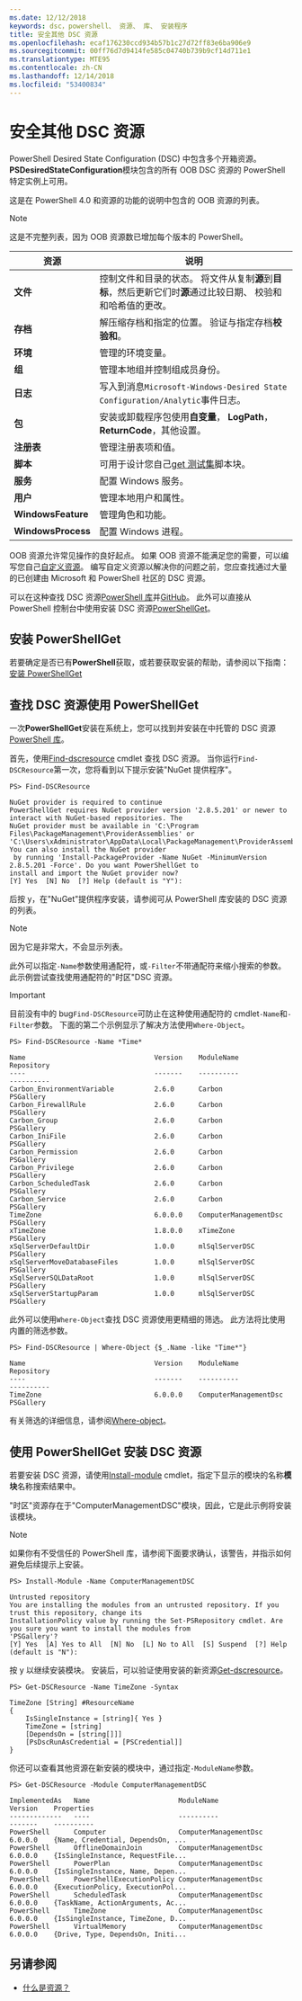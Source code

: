 ```yaml
---
ms.date: 12/12/2018
keywords: dsc，powershell、 资源、 库、 安装程序
title: 安全其他 DSC 资源
ms.openlocfilehash: ecaf176230ccd934b57b1c27d72ff83e6ba906e9
ms.sourcegitcommit: 00ff76d7d9414fe585c04740b739b9cf14d711e1
ms.translationtype: MTE95
ms.contentlocale: zh-CN
ms.lasthandoff: 12/14/2018
ms.locfileid: "53400834"
---
```

# <a name="install-additional-dsc-resources"></a>安全其他 DSC 资源

PowerShell Desired State Configuration (DSC) 中包含多个开箱资源。 **PSDesiredStateConfiguration**模块包含的所有 OOB DSC 资源的 PowerShell 特定实例上可用。

这是在 PowerShell 4.0 和资源的功能的说明中包含的 OOB 资源的列表。

> [!NOTE]
> 这是不完整列表，因为 OOB 资源数已增加每个版本的 PowerShell。

|资源  |说明  |
|---------|---------|
|**文件**|控制文件和目录的状态。 将文件从复制**源**到**目标**，然后更新它们时**源**通过比较日期、 校验和和哈希值的更改。|
|**存档**|解压缩存档和指定的位置。 验证与指定存档**校验和**。|
|**环境**|管理的环境变量。|
|**组**|管理本地组并控制组成员身份。|
|**日志**|写入到消息`Microsoft-Windows-Desired State Configuration/Analytic`事件日志。|
|**包**|安装或卸载程序包使用**自变量**， **LogPath**， **ReturnCode**，其他设置。|
|**注册表**|管理注册表项和值。|
|**脚本**|可用于设计您自己[get 测试集](../resources/get-test-set.md)脚本块。|
|**服务**|配置 Windows 服务。|
|**用户** |管理本地用户和属性。|
|**WindowsFeature**|管理角色和功能。|
|**WindowsProcess**|配置 Windows 进程。|

OOB 资源允许常见操作的良好起点。 如果 OOB 资源不能满足您的需要，可以编写您自己[自定义资源](../resources/authoringResource.md)。 编写自定义资源以解决你的问题之前，您应查找通过大量的已创建由 Microsoft 和 PowerShell 社区的 DSC 资源。

可以在这种查找 DSC 资源[PowerShell 库](https://www.powershellgallery.com/)并[GitHub](https://github.com/)。 此外可以直接从 PowerShell 控制台中使用安装 DSC 资源[PowerShellGet](/powershell/module/powershellget/)。

## <a name="installing-powershellget"></a>安装 PowerShellGet

若要确定是否已有**PowerShell**获取，或若要获取安装的帮助，请参阅以下指南：[安装 PowerShellGet](/powershell/gallery/installing-psget)

## <a name="finding-dsc-resources-using-powershellget"></a>查找 DSC 资源使用 PowerShellGet

一次**PowerShellGet**安装在系统上，您可以找到并安装在中托管的 DSC 资源[PowerShell 库](https://www.powershellgallery.com/)。

首先，使用[Find-dscresource](/powershell/module/powershellget/find-dscresource) cmdlet 查找 DSC 资源。 当你运行`Find-DSCResource`第一次，您将看到以下提示安装"NuGet 提供程序"。

```
PS> Find-DSCResource

NuGet provider is required to continue
PowerShellGet requires NuGet provider version '2.8.5.201' or newer to interact with NuGet-based repositories. The
NuGet provider must be available in 'C:\Program Files\PackageManagement\ProviderAssemblies' or
'C:\Users\xAdministrator\AppData\Local\PackageManagement\ProviderAssemblies'. You can also install the NuGet provider
 by running 'Install-PackageProvider -Name NuGet -MinimumVersion 2.8.5.201 -Force'. Do you want PowerShellGet to
install and import the NuGet provider now?
[Y] Yes  [N] No  [?] Help (default is "Y"):
```

后按 y，在"NuGet"提供程序安装，请参阅可从 PowerShell 库安装的 DSC 资源的列表。

> [!NOTE]
> 因为它是非常大，不会显示列表。

此外可以指定`-Name`参数使用通配符，或`-Filter`不带通配符来缩小搜索的参数。 此示例尝试查找使用通配符的"时区"DSC 资源。

> [!IMPORTANT]
> 目前没有中的 bug`Find-DSCResource`可防止在这种使用通配符的 cmdlet`-Name`和`-Filter`参数。 下面的第二个示例显示了解决方法使用`Where-Object`。

```
PS> Find-DSCResource -Name *Time*

Name                                Version    ModuleName                          Repository
----                                -------    ----------                          ----------
Carbon_EnvironmentVariable          2.6.0      Carbon                              PSGallery
Carbon_FirewallRule                 2.6.0      Carbon                              PSGallery
Carbon_Group                        2.6.0      Carbon                              PSGallery
Carbon_IniFile                      2.6.0      Carbon                              PSGallery
Carbon_Permission                   2.6.0      Carbon                              PSGallery
Carbon_Privilege                    2.6.0      Carbon                              PSGallery
Carbon_ScheduledTask                2.6.0      Carbon                              PSGallery
Carbon_Service                      2.6.0      Carbon                              PSGallery
TimeZone                            6.0.0.0    ComputerManagementDsc               PSGallery
xTimeZone                           1.8.0.0    xTimeZone                           PSGallery
xSqlServerDefaultDir                1.0.0      mlSqlServerDSC                      PSGallery
xSqlServerMoveDatabaseFiles         1.0.0      mlSqlServerDSC                      PSGallery
xSqlServerSQLDataRoot               1.0.0      mlSqlServerDSC                      PSGallery
xSqlServerStartupParam              1.0.0      mlSqlServerDSC                      PSGallery
```

此外可以使用`Where-Object`查找 DSC 资源使用更精细的筛选。 此方法将比使用内置的筛选参数。

```
PS> Find-DSCResource | Where-Object {$_.Name -like "Time*"}

Name                                Version    ModuleName                          Repository
----                                -------    ----------                          ----------
TimeZone                            6.0.0.0    ComputerManagementDsc               PSGallery
```

有关筛选的详细信息，请参阅[Where-object](/powershell/module/microsoft.powershell.core/where-object)。

## <a name="installing-dsc-resources-using-powershellget"></a>使用 PowerShellGet 安装 DSC 资源

若要安装 DSC 资源，请使用[Install-module](/powershell/module/PowershellGet/Install-Module) cmdlet，指定下显示的模块的名称**模块**名称搜索结果中。

"时区"资源存在于"ComputerManagementDSC"模块，因此，它是此示例将安装该模块。

> [!NOTE]
> 如果你有不受信任的 PowerShell 库，请参阅下面要求确认，该警告，并指示如何避免后续提示上安装。

```
PS> Install-Module -Name ComputerManagementDSC

Untrusted repository
You are installing the modules from an untrusted repository. If you trust this repository, change its
InstallationPolicy value by running the Set-PSRepository cmdlet. Are you sure you want to install the modules from
'PSGallery'?
[Y] Yes  [A] Yes to All  [N] No  [L] No to All  [S] Suspend  [?] Help (default is "N"):
```

按 y 以继续安装模块。 安装后，可以验证使用安装的新资源[Get-dscresource](/powershell/module/PSDesiredStateConfiguration/Get-DscResource)。

```
PS> Get-DSCResource -Name TimeZone -Syntax

TimeZone [String] #ResourceName
{
    IsSingleInstance = [string]{ Yes }
    TimeZone = [string]
    [DependsOn = [string[]]]
    [PsDscRunAsCredential = [PSCredential]]
}
```

你还可以查看其他资源在新安装的模块中，通过指定`-ModuleName`参数。

```
PS> Get-DSCResource -Module ComputerManagementDSC

ImplementedAs   Name                      ModuleName                     Version    Properties
-------------   ----                      ----------                     -------    ----------
PowerShell      Computer                  ComputerManagementDsc          6.0.0.0    {Name, Credential, DependsOn, ...
PowerShell      OfflineDomainJoin         ComputerManagementDsc          6.0.0.0    {IsSingleInstance, RequestFile...
PowerShell      PowerPlan                 ComputerManagementDsc          6.0.0.0    {IsSingleInstance, Name, Depen...
PowerShell      PowerShellExecutionPolicy ComputerManagementDsc          6.0.0.0    {ExecutionPolicy, ExecutionPol...
PowerShell      ScheduledTask             ComputerManagementDsc          6.0.0.0    {TaskName, ActionArguments, Ac...
PowerShell      TimeZone                  ComputerManagementDsc          6.0.0.0    {IsSingleInstance, TimeZone, D...
PowerShell      VirtualMemory             ComputerManagementDsc          6.0.0.0    {Drive, Type, DependsOn, Initi...
```

## <a name="see-also"></a>另请参阅

- [什么是资源？](../resources/resources.md)

